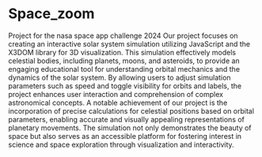 # Space_zoom
Project for the nasa space app challenge 2024
 Our project focuses on creating an interactive solar system simulation utilizing JavaScript and the X3DOM library for 3D visualization. This simulation effectively models celestial bodies, including planets, moons, and asteroids, to provide an engaging educational tool for understanding orbital mechanics and the dynamics of the solar system. By allowing users to adjust simulation parameters such as speed and toggle visibility for orbits and labels, the project enhances user interaction and comprehension of complex astronomical concepts. A notable achievement of our project is the incorporation of precise calculations for celestial positions based on orbital parameters, enabling accurate and visually appealing representations of planetary movements. The simulation not only demonstrates the beauty of space but also serves as an accessible platform for fostering interest in science and space exploration through visualization and interactivity.  
